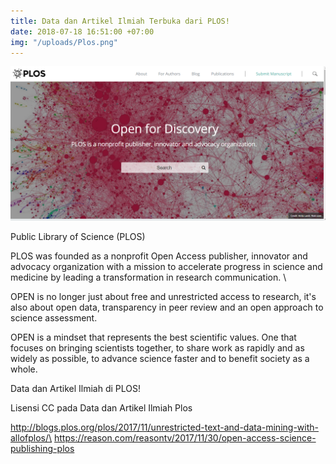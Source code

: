 ```yaml
---
title: Data dan Artikel Ilmiah Terbuka dari PLOS!
date: 2018-07-18 16:51:00 +07:00
img: "/uploads/Plos.png"
---
```


![Plos.png](/uploads/Plos.png)

Public Library of Science (PLOS)

PLOS was founded as a nonprofit Open Access publisher, innovator and advocacy organization with a mission to accelerate progress in science and medicine by leading a transformation in research communication. \

OPEN is no longer just about free and unrestricted access to research, it's also about open data, transparency in peer review and an open approach to science assessment.

OPEN is a mindset that represents the best scientific values. One that focuses on bringing scientists together, to share work as rapidly and as widely as possible, to advance science faster and to benefit society as a whole.

 

Data dan Artikel Ilmiah di PLOS!

Lisensi CC pada Data dan Artikel Ilmiah Plos

http://blogs.plos.org/plos/2017/11/unrestricted-text-and-data-mining-with-allofplos/\
https://reason.com/reasontv/2017/11/30/open-access-science-publishing-plos